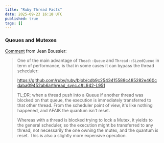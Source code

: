 ```yaml
---
title: "Ruby Thread Facts"
date: 2025-09-23 16:18 UTC
published: true
tags: []
---
```



### Queues and Mutexes

[Comment](https://github.com/puma/puma/discussions/3768#discussioncomment-14483580) from Jean Boussier: 

> One of the main advantage of `Thead::Queue` and `Thread::SizedQueue` in term of performance, is that in some cases it can bypass the thread scheduler:
> 
> https://github.com/ruby/ruby/blob/cdb9c2543415588c485282e460cdaba09452ab6a/thread_sync.c#L942-L951
> 
> TL;DR; when a thread push into a Queue if another thread was blocked on that queue, the execution is immediately transferred to that other thread. From the scheduler point of view, it's like nothing happened, and AFAIK the quantum isn't reset.
>
> Whereas with a thread is blocked trying to lock a Mutex, it yields to the general scheduler, so the execution might be transferred to any thread, not necessarily the one owning the mutex, and the quantum is reset. This is also a slightly more expensive operation.
